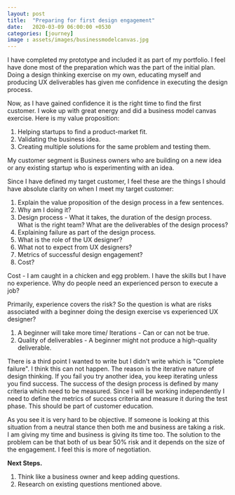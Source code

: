 ```yaml
---
layout: post
title:  "Preparing for first design engagement"
date:   2020-03-09 06:00:00 +0530
categories: [journey]
image : assets/images/businessmodelcanvas.jpg
---
```


I have completed my prototype and included it as part of my portfolio. I feel have done most of the preparation which was the part of the initial plan. Doing a design thinking exercise on my own, educating myself and producing UX deliverables has given me confidence in executing the design process. 

Now, as I have gained confidence it is the right time to find the first customer.  I woke up with great energy and did a business model canvas exercise.  Here is my value proposition:

1. Helping startups to find a product-market fit.
2. Validating the business idea.
3. Creating multiple solutions for the same problem and testing them.

My customer segment is Business owners who are building on a new idea or any existing startup who is experimenting with an idea. 

Since I have defined my target customer, I feel these are the things I should have absolute clarity on when I meet my target customer:

1. Explain the value proposition of the design process in a few sentences.
2. Why am I doing it?
3. Design process -  What it takes, the duration of the design process.  What is the right team? What are the deliverables of the design process? 
4. Explaining failure as part of the design process.
5. What is the role of the UX designer? 
6. What not to expect from UX designers?
7. Metrics of successful design engagement?
7. Cost?

Cost - I am caught in a chicken and egg problem.  I have the skills but I have no experience. Why do people need an experienced person to execute a job? 

Primarily, experience covers the risk?  So the question is what are risks associated with a beginner doing the design exercise vs experienced UX designer?  

1. A beginner will take more time/ Iterations - Can or can not be true.
2. Quality of deliverables - A beginner might not produce a high-quality deliverable.

There is a third point I wanted to write but I didn't write which is "Complete failure".  I think this can not happen.  The reason is the iterative nature of design thinking. If you fail you try another idea, you keep iterating unless you find success. The success of the design process is defined by many criteria which need to be measured.  Since I will be working independently I need to define the metrics of success criteria and measure it during the test phase.  This should be part of customer education.

As you see it is very hard to be objective.  If someone is looking at this situation from a neutral stance then both me and business are taking a risk.  I am giving my time and business is giving its time too.  The solution to the problem can be that both of us bear 50% risk and it depends on the size of the engagement.  I feel this is more of negotiation. 

**Next Steps.** 

1. Think like a business owner and keep adding questions.
2. Research on existing questions mentioned above.